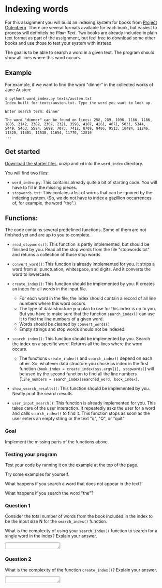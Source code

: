 # Indexing words

For this assignment you will build an indexing system for books from
[Project Gutenberg](http://www.gutenberg.org/). There are several
formats available for each book, but easiest to process will definitely be
*Plain Text*. Two books are already included in plain text format as part of
the assignment, but feel free to download some other books and use those to
test your system with instead.

The goal is to be able to search a word in a given text. The program should show all lines where this word occurs.

## Example

For example, if we want to find the word "dinner" in the collected works of Jane Austen:

    $ python3 word_index.py texts/austen.txt
    Index built for texts/austen.txt. Type the word you want to look up.

    Enter search term: dinner

    The word "dinner" can be found on lines: 258, 289, 1096, 1166, 1186, 1885, 2142, 2302, 2307, 2321, 3598, 4187, 4261, 4871, 5031, 5344, 5449, 5463, 5524, 5698, 7073, 7412, 8709, 9406, 9513, 10484, 11246, 11320, 11401, 11538, 11654, 11770, 12816
    ...

## Get started

[Download the starter files](word_index.zip), unzip and `cd` into the `word_index` directory.

You will find two files:

- `word_index.py`: This contains already quite a bit of starting code. You will have to fill in the missing pieces.
- `stopwords.txt`: This contains a list of words that can be ignored by the indexing system. (So, we do not have to index a gazillion occurrences of, for example, the word "the".)

## Functions:

The code contains several predefined functions. Some of them are not finished yet and are up to you to complete.

* `read_stopwords()`: This function is partly implemented, but should be finished by you. Read all the stop words from the file "stopwords.txt" and returns a collection of those stop words.

* `convert_word()`: This function is already implemented for you. It strips a word from all punctuation, whitespace, and digits. And it converts the word to lowercase.

* `create_index()`: This function should be implemented by you. It creates an index for all words in the input file.

    * For each word in the file, the index should contain a record of all line numbers where this word occurs.
    * The type of data structure you plan to use for this index is up to you. But you have to make sure that the function `search_index()` can use it to find the line numbers of a given word.
    * Words should be cleaned by `convert_words()`
    * Empty strings and stop words should not be indexed.

* `search_index()`: This function should be implemented by you. Search the index on a specific word. Returns all the lines where the word occurs.

    * The functions `create_index()` and `search_index()` depend on each other. So, whatever data structure you chose as index in the first function (`book_index = create_index(sys.argv[1], stopwords)`) will be used by the second function to find all the line numbers (`line_numbers = search_index(searched_word, book_index)`.

* `show_search_results()`: This function should be implemented by you. Neatly print the search results.

* `user_input_search()`: This function is already implemented for you. This takes care of the user interaction. It repeatedly asks the user for a word and calls `search_index()` to find it. This function stops as soon as the user enters an empty string or the text "q", "Q", or "quit"


### Goal

Implement the missing parts of the functions above.

### Testing your program

Test your code by running it on the example at the top of the page.

Try some examples for yourself.

What happens if you search a word that does not appear in the text?

What happens if you search the word "the"?

### Question 1

Consider the total number of words from the book included in the index to be
the input size **N** for the `search_index()` function.

What is the complexity of using your `search_index()` function to search for a
single word in the index? Explain your answer.

<textarea name="form[1]" rows="1" required=""></textarea>

### Question 2

What is the complexity of the function `create_index()`? Explain your answer.

<textarea name="form[2]" rows="1" required=""></textarea>
